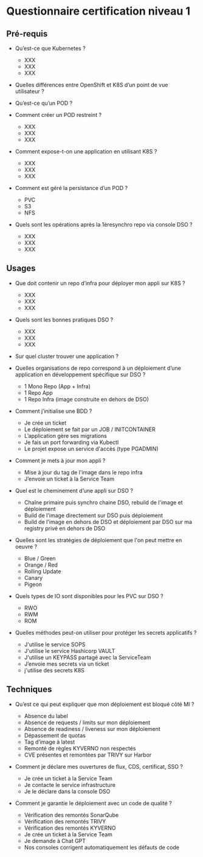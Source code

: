 # Questionnaire certification niveau 1

## Pré-requis 
 - Qu’est-ce que Kubernetes ?
   - XXX
   - XXX
   - XXX
 - Quelles différences entre OpenShift et K8S d’un point de vue utilisateur ? 

 - Qu’est-ce qu’un POD ? 

 - Comment créer un POD restreint ? 
   - XXX
   - XXX
   - XXX
 - Comment expose-t-on une application en utilisant K8S ? 
   - XXX
   - XXX
   - XXX
 - Comment est géré la persistance d’un POD ?
   - PVC
   - S3
   - NFS
 - Quels sont les opérations après la 1èresynchro repo via console DSO ? 
   - XXX
   - XXX
   - XXX
## Usages 
 - Que doit contenir un repo d’infra pour déployer mon appli sur K8S ? 
   - XXX
   - XXX
   - XXX
 - Quels sont les bonnes pratiques DSO ? 
   - XXX
   - XXX
   - XXX
 - Sur quel cluster trouver une application ?

 - Quelles organisations de repo correspond à un déploiement d’une application en développement spécifique sur DSO ? 
   - 1 Mono Repo (App + Infra)
   - 1 Repo App 
   - 1 Repo Infra (image construite en dehors de DSO)

 - Comment j’initialise une BDD ? 
   - Je crée un ticket 
   - Le déploiement se fait par un JOB / INITCONTAINER
   - L’application gère ses migrations
   - Je fais un port forwarding via Kubectl
   - Le projet expose un service d'accès (type PGADMIN)

 - Comment je mets à jour mon appli ? 
   - Mise à jour du tag de l'image dans le repo infra
   - J’envoie un ticket à la Service Team

 - Quel est le cheminement d’une appli sur DSO ? 
   - Chaîne primaire puis synchro chaine DSO, rebuild de l'image et déploiement
   - Build de l'image directement sur DSO puis déploiement
   - Build de l'image en dehors de DSO et déploiement par DSO sur ma registry privé en dehors de DSO

 - Quelles sont les stratégies de déploiement que l'on peut mettre en oeuvre ? 
   - Blue / Green
   - Orange / Red
   - Rolling Update
   - Canary
   - Pigeon

 - Quels types de IO sont disponibles pour les PVC sur DSO ? 
   - RWO
   - RWM
   - ROM

 - Quelles méthodes peut-on utiliser pour protéger les secrets applicatifs ? 
   - J'utilise le service SOPS
   - J'utilise le service Hashicorp VAULT 
   - J'utilise un KEYPASS partagé avec la ServiceTeam
   - J’envoie mes secrets via un ticket 
   - j'utilise des secrets K8S
   
## Techniques
 - Qu’est ce qui peut expliquer que mon déploiement est bloqué côté MI ? 
   - Absence du label 
   - Absence de requests / limits sur mon déploiement 
   - Absence de readiness / liveness sur mon déploiement 
   - Dépassement de quotas
   - Tag d’image à latest 
   - Remonté de règles KYVERNO non respectés 
   - CVE présentes et remontées par TRIVY sur Harbor

 - Comment je déclare mes ouvertures de flux, CDS, certificat, SSO ? 
   - Je crée un ticket à la Service Team
   - Je contacte le service infrastructure
   - Je le déclare dans la console DSO

 - Comment je garantie le déploiement avec un code de qualité ? 
   - Vérification des remontés SonarQube
   - Vérification des remontés TRIVY
   - Vérification des remontés KYVERNO
   - Je crée un ticket à la Service Team
   - Je demande à Chat GPT
   - Nos consoles corrigent automatiquement les défauts de code
